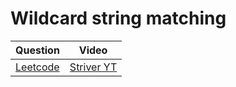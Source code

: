Wildcard string matching
===

|Question|Video|
|-|-|
|[Leetcode](https://leetcode.com/problems/wildcard-matching/description/)|[Striver YT](https://youtu.be/ZmlQ3vgAOMo)|
